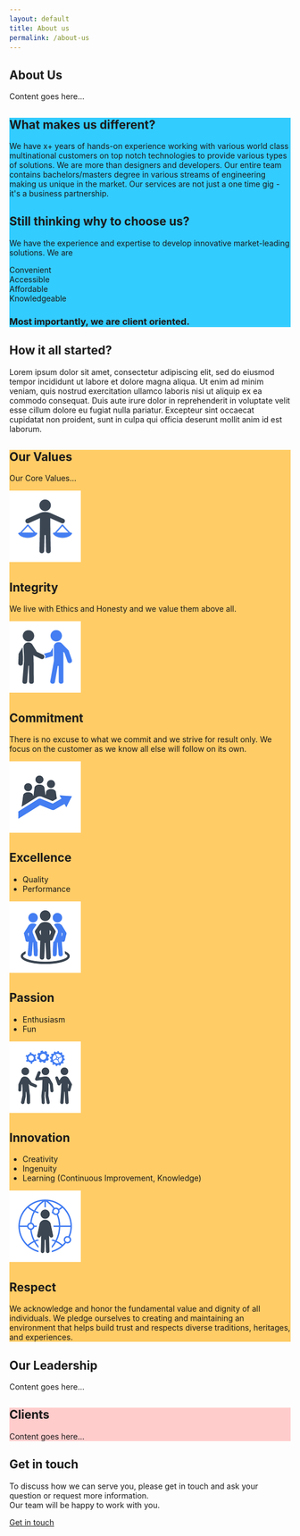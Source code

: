 ```yaml
---
layout: default
title: About us
permalink: /about-us
---
```

<section>
  <div class="container">
      <h1 class="text-center display-4 pt-5 pb-3">About Us</h1>
      <p class="text-center">Content goes here...</p>
  </div>
</section>
<section style="background-color: #33CCFF;">
    <div class="container py-5 card-deck-about-us">
        <h1 class="text-center display-4 pb-3">What makes us different?</h1>
        <p class="text-center lead">We have x+ years of hands-on experience working with various world class multinational customers on top notch technologies to provide various types of solutions. We are more than designers and developers. Our entire team contains bachelors/masters degree in various streams of engineering making us unique in the market. Our services are not just a one time gig - it's a business partnership.
        </p>
        <h2 class="text-center pt-4 pb-2">Still thinking why to choose us?</h2>
        <p class="text-center lead">
            We have the experience and expertise to develop innovative market-leading solutions. We are
        </p>
        <div class="card-deck">
            <div class="card">
                <div class="card-block">
                    <i class="fa fa-3x fa-thumbs-o-up pr-3"></i>
                    <span class="h3">Convenient</span>
                </div>
            </div>
            <div class="card">
                <div class="card-block">
                    <i class="fa fa-3x fa-clock-o pr-3"></i>
                    <span class="h3">Accessible</span>
                </div>
            </div>
        </div>
        <div class="card-deck">
            <div class="card">
                <div class="card-block">
                    <i class="fa fa-3x fa-usd pr-3"></i>
                    <span class="h3">Affordable</span>
                </div>
            </div>
            <div class="card">
                <div class="card-block">
                    <i class="fa fa-3x fa-key pr-3"></i>
                    <span class="h3">Knowledgeable</span>
                </div>
            </div>
        </div>
        <h3 class="text-center pt-4">Most importantly, we are <b>client oriented</b>.</h3>
    </div>
</section>
<section>
    <div class="container py-5">
        <h1 class="text-center display-4 pb-3">How it all started?</h1>
        <p class="text-center lead">
            Lorem ipsum dolor sit amet, consectetur adipiscing elit, sed do eiusmod tempor incididunt ut labore et
            dolore magna aliqua. Ut enim ad minim veniam, quis nostrud exercitation ullamco laboris nisi ut aliquip
            ex ea commodo consequat. Duis aute irure dolor in reprehenderit in voluptate velit esse cillum dolore
            eu fugiat nulla pariatur. Excepteur sint occaecat cupidatat non proident, sunt in culpa qui officia
            deserunt mollit anim id est laborum.
        </p>
    </div>
</section>
<section style="background-color: #FFCC66;">
    <div class="container py-5  card-deck-values">
        <h1 class="text-center display-4 pb-3">Our Values</h1>
        <p class="text-center">Our Core Values...</p>
        <div class="card-deck">
            <div class="card">
                <img class="card-img-top" src="assets/images/values/integrity.png" alt="Integrity" />
                <h2 class="card-title text-center">Integrity</h2>
                <div class="card-block">
                    <p class="card-text text-center">
                        We live with Ethics and Honesty and we value them above all.
                    </p>
                </div>
            </div>
            <div class="card">
                <img class="card-img-top" src="assets/images/values/commitment.png" alt="Commitment" />
                <h2 class="card-title text-center">Commitment</h2>
                <div class="card-block">
                    <p class="card-text text-center">
                        There is no excuse to what we commit and we strive for result only. We focus on the customer as we know all else will follow on its own.
                        <!--{#  Customer Satisfaction - Focus on the customer and all else will follow - Responsibility (Accountability, Commitment)  #}
                        {#  Commitment to individual and organizational efforts to build respect, dignity, fairness, caring, equality, and self-esteem.  #}-->
                    </p>
                </div>
            </div>
            <div class="card">
                <img class="card-img-top" src="assets/images/values/excellence.png" alt="Excellence" />
                <h2 class="card-title text-center">Excellence</h2>
                <div class="card-block">
                    <p class="card-text">
                        <ul>
                            <li>Quality</li>
                            <li>Performance</li>
                        </ul>
                    </p>
                </div>
            </div>
        </div>
        <div class="card-deck">
            <div class="card">
                <img class="card-img-top" src="assets/images/values/passion.png" alt="Passion" />
                <h2 class="card-title text-center">Passion</h2>
                <div class="card-block">
                    <p class="card-text">
                        <ul>
                            <li>Enthusiasm</li>
                            <li>Fun</li>
                        </ul>
                    </p>
                </div>
            </div>
            <div class="card">
                <img class="card-img-top" src="assets/images/values/innovation.png" alt="Innovation" />
                <h2 class="card-title text-center">Innovation</h2>
                <div class="card-block">
                    <p class="card-text">
                        <ul>
                            <li>Creativity</li>
                            <li>Ingenuity</li>
                            <li>Learning (Continuous Improvement, Knowledge)</li>
                        </ul>
                    </p>
                </div>
            </div>
            <div class="card">
                <img class="card-img-top" src="assets/images/values/respect.png" alt="Respect" />
                <h2 class="card-title text-center">Respect</h2>
                <div class="card-block">
                    <p class="card-text">
                        We acknowledge and honor the fundamental value and dignity of all individuals. We pledge ourselves to creating and maintaining an environment that helps build trust and respects diverse traditions, heritages, and experiences.
                    </p>
                </div>
            </div>
        </div>
    </div>
</section>
<section>
    <div class="container py-5">
        <h1 class="text-center display-4 pb-3">Our Leadership</h1>
        <p class="text-center">Content goes here...</p>
    </div>
</section>
<section style="background-color: #FFCCCC;">
    <div class="container py-5">
        <h1 class="text-center display-4 pb-3">Clients</h1>
        <p class="text-center">Content goes here...</p>
    </div>
</section>
<section>
    <div class="container pt-5 pb-3">
        <h1 class="text-center display-4 pb-3">Get in touch</h1>
        <p class="text-center lead">
            To discuss how we can serve you, please get in touch and ask your question or request more information.
            <br />
            Our team will be happy to work with you.
        </p>
        <p class="text-center">
            <a class="btn btn-upvision" href="/enquiry"><i class="fa fa-handshake-o pr-2"></i>Get in touch</a>
        </p>
    </div>
</section>
